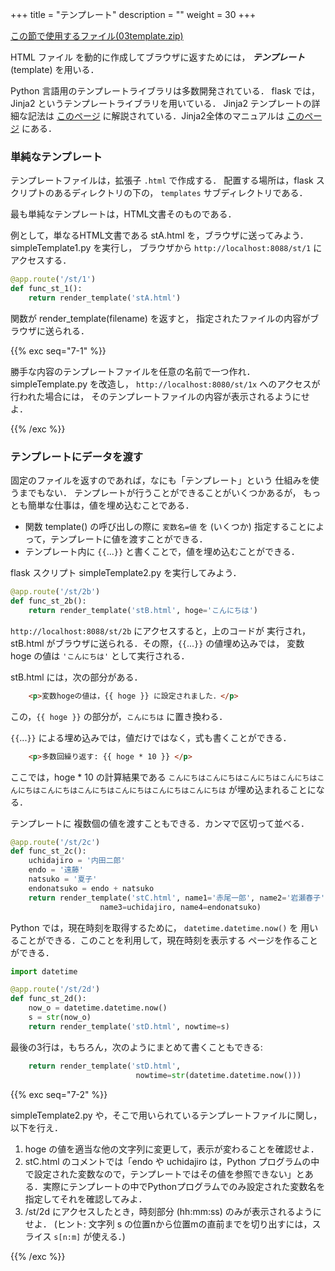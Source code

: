 +++
title = "テンプレート"
description = ""
weight = 30
+++

[この節で使用するファイル(03template.zip)](03template.zip)

HTML ファイル を動的に作成してブラウザに返すためには，
___テンプレート___ (template) を用いる．

Python 言語用のテンプレートライブラリは多数開発されている．
flask では，Jinja2 というテンプレートライブラリを用いている．
Jinja2 テンプレートの詳細な記法は 
[このページ](https://jinja.palletsprojects.com/en/3.0.x/templates)
に解説されている．Jinja2全体のマニュアルは
[このページ](https://jinja.palletsprojects.com/en/3.0.x/)
にある．

### 単純なテンプレート

テンプレートファイルは，拡張子 `.html` で作成する．
配置する場所は，flask スクリプトのあるディレクトリの下の，
`templates` サブディレクトリである．

最も単純なテンプレートは，HTML文書そのものである．

例として，単なるHTML文書である stA.html を，ブラウザに送ってみよう．
simpleTemplate1.py を実行し，
ブラウザから `http://localhost:8088/st/1` にアクセスする．

```python
@app.route('/st/1')
def func_st_1():
    return render_template('stA.html')
```

関数が render_template(filename) を返すと，
指定されたファイルの内容がブラウザに送られる．

{{% exc seq="7-1" %}}

勝手な内容のテンプレートファイルを任意の名前で一つ作れ．
simpleTemplate.py  を改造し，
`http://localhost:8080/st/1x` へのアクセスが行われた場合には，
そのテンプレートファイルの内容が表示されるようにせよ．

{{% /exc %}}

### テンプレートにデータを渡す

固定のファイルを返すのであれば，なにも「テンプレート」という
仕組みを使うまでもない．
テンプレートが行うことができることがいくつかあるが，
もっとも簡単な仕事は，値を埋め込むことである．

* 関数 template() の呼び出しの際に `変数名=値` を
  (いくつか) 指定することによって，テンプレートに値を渡すことができる．
* テンプレート内に `{{`...`}}` と書くことで，値を埋め込むことができる．

flask スクリプト simpleTemplate2.py を実行してみよう．

```python
@app.route('/st/2b')
def func_st_2b():
    return render_template('stB.html', hoge='こんにちは')
```

`http://localhost:8088/st/2b` にアクセスすると，上のコードが
実行され，
stB.html がブラウザに送られる．その際，`{{`...`}}` の値埋め込みでは，
変数 hoge の値は `'こんにちは'` として実行される．

stB.html には，次の部分がある．

```html
    <p>変数hogeの値は，{{ hoge }} に設定されました．</p>
```

この，`{{ hoge }}` の部分が，`こんにちは` に置き換わる．

`{{`...`}}` による埋め込みでは，値だけではなく，式も書くことができる．

```html
    <p>多数回繰り返す: {{ hoge * 10 }} </p>
```

ここでは，hoge * 10 の計算結果である
`こんにちはこんにちはこんにちはこんにちはこんにちはこんにちはこんにちはこんにちはこんにちはこんにちは` が埋め込まれることになる．

テンプレートに
複数個の値を渡すこともできる．カンマで区切って並べる．

```python
@app.route('/st/2c')
def func_st_2c():
    uchidajiro = '内田二郎'
    endo = '遠藤'
    natsuko = '夏子'
    endonatsuko = endo + natsuko
    return render_template('stC.html', name1='赤尾一郎', name2='岩瀬春子',
                    name3=uchidajiro, name4=endonatsuko)
```

Python では，現在時刻を取得するために， `datetime.datetime.now()` を
用いることができる．このことを利用して，現在時刻を表示する
ページを作ることができる．

```python
import datetime

@app.route('/st/2d')
def func_st_2d():
    now_o = datetime.datetime.now()
    s = str(now_o)
    return render_template('stD.html', nowtime=s)
```

最後の3行は，もちろん，次のようにまとめて書くこともできる:

```python
    return render_template('stD.html',
                            nowtime=str(datetime.datetime.now()))
```

{{% exc seq="7-2" %}}

simpleTemplate2.py や，そこで用いられているテンプレートファイルに関し，
以下を行え．

1. hoge の値を適当な他の文字列に変更して，表示が変わることを確認せよ．
1. stC.html のコメントでは「endo や uchidajiro は，Python プログラムの中で設定された変数なので，テンプレートではその値を参照できない」とある．実際にテンプレートの中でPythonプログラムでのみ設定された変数名を指定してそれを確認してみよ．
1. /st/2d にアクセスしたとき，時刻部分 (hh:mm:ss) のみが表示されるようにせよ．
   (ヒント: 文字列 s の位置nから位置mの直前までを切り出すには，スライス
   `s[n:m]` が使える．)

{{% /exc %}}
